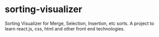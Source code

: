 # sorting-visualizer
Sorting Visualizer for Merge, Selection, Insertion, etc sorts. A project to learn react.js, css, html and other front end technologies.
